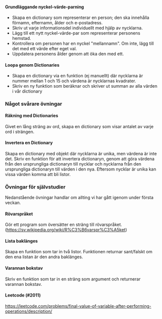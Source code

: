 #### Grundläggande nyckel-värde-parning

- Skapa en dictionary som representerar en person; den ska innehålla förnamn, efternamn, ålder och e-postadress.
- Skriv ut varje informationsdel individuellt med hjälp av nycklarna.
- Lägg till ett nytt nyckel-värde-par som representerar personens hemstad.
- Kontrollera om personen har en nyckel "mellannamn". Om inte, lägg till det med ett värde efter eget val.
- Uppdatera personens ålder genom att öka den med ett.

#### Loopa genom Dictionaries

- Skapa en dictionary via en funktion (ej manuellt) där nycklarna är nummer mellan 1 och 15 och värdena är nycklarnas kvadrater.
- Skriv en ny funktion som beräknar och skriver ut summan av alla värden i vår dictionary

### Något svårare övningar

#### Räkning med Dictionaries

Givet en lång sträng av ord, skapa en dictionary som visar antalet av varje ord i strängen.

#### Invertera en Dictionary

Skapa en dictionary med objekt där nycklarna är unika, men värdena är inte det. Skriv en funktion för att invertera dictionaryn, genom att göra värdena från den ursprungliga dictionaryn till nycklar och nycklarna från den ursprungliga dictionaryn till värden i den nya. Eftersom nycklar är unika kan vissa värden komma att bli listor.

### Övningar för självstudier
Nedanstående övningar handlar om allting vi har gått igenom under första veckan.

#### Rövarspråket

Gör ett program som översätter en sträng till rövarspråket. (https://sv.wikipedia.org/wiki/R%C3%B6varspr%C3%A5ket)

#### Lista baklänges

Skapa en funktion som tar in två listor. Funktionen returnar sant/falskt om den ena listan är den andra baklänges.

#### Varannan bokstav

Skriv en funktion som tar in en sträng som argument och returnerar varannan bokstav.

#### Leetcode (#2011)
https://leetcode.com/problems/final-value-of-variable-after-performing-operations/description/